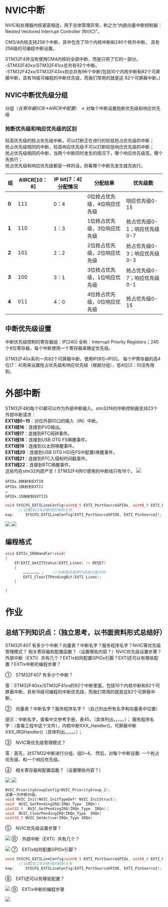 # NVIC中断
NVIC和处理器内核紧密相连，用于总体管理异常，称之为“内嵌向量中断控制器： Nested Vectored Interrupt Controller (NVIC)"。

CM3/4内核支持256个中断，其中包含了16个内核中断和240个核外中断。
具有256级的可编程中断设置。

STM32F4并没有使用CM4内核的全部中断，而是只用了它的一部分。\
    -STM32F40xx/STM32F41xx总共有92个中断。\
    -STM32F42xx/STM32F43xx则总共有96个中断(包括10个内核中断和82个可屏蔽中断，具有16级可编程的中断优先级，而我们常用的就是这 82个可屏蔽中断。)
## NVIC中断优先级分组
分组（*在寄存器SCB->AIRCR中配置*） -> 对每个中断设置抢断优先级和响应优先级
### 抢断优先级和响应优先级的区别
较高优先级的抢占优先级中断，可以打断正在进行的较低抢占优先级的中断；\
抢占优先级相同的中断，较高响应优先级不可以打断较低响应优先级的中断；\
抢占优先级相同的中断，当两个中断同时发生的情况下，哪个响应优先级高，哪个先执行；\
抢占优先级和响应优先级都是一样的话，则看哪个中断先发生就先执行。

| **组** | **AIRCR[10：8]** | **IP bit[7：4]分配情况** | **分配结果**                 | **优先级数**                 |
|--------|------------------|--------------------------|------------------------------|------------------------------|
| **0**  | 111              | 0：4                     | 0位抢占优先级，4位响应优先级 | 响应优先级0-15               |
| **1**  | 110              | 1：3                     | 1位抢占优先级，3位响应优先级 | 抢占优先级0-1；响应优先级0-7 |
| **2**  | 101              | 2：2                     | 2位抢占优先级，2位响应优先级 | 抢占优先级0-3；响应优先级0-3 |
| **3**  | 100              | 3：1                     | 3位抢占优先级，1位响应优先级 | 抢占优先级0-7；响应优先级0-1 |
| **4**  | 011              | 4：0                     | 4位抢占优先级，0位响应优先级 | 抢占优先级0-15               |

## 中断优先级设置
中断优先级控制的寄存器组：IP[240] 全称：Interrupt Priority Registers；240个8位寄存器，每个中断使用一个寄存器来确定优先级。

STM32F40x系列一共82个可屏蔽中断，使用IP[81]~IP[0]。
每个IP寄存器的高4位[7：4]用来设置抢占优先级和响应优先级（根据分组），低4位[3：0]没有用到。 


# 外部中断
STM32F4的每个IO都可以作为外部中断输入。stm32f4的中断控制器支持23个
外部中断请求：\
**EXTI线0~15**：对应外部IO口的输入（IN）中断。\
**EXTI线16**：连接到PVD输出。\
**EXTI线17**：连接到RTC闹钟事件。\
**EXTI线18**：连接到USB OTG FS唤醒事件。\
**EXTI线19**：连接到以太网唤醒事件。\
**EXTI线20**：连接到USB OTG HS(在FS中配置)唤醒事件。\
**EXTI线21**：连接到RTC入侵和时间戳事件。\
**EXTI线22**：连接到RTC唤醒事件。\
这些均在stm32内部产生！STM32F4供IO使用的中断线只有16个。
![](image/3.6.png)

    GPIOx.0映射到EXTI0
    GPIOx.1映射到EXTI1
    …
    GPIOx.15映射到EXTI15

```c
void SYSCFG_EXTILineConfig(uint8_t EXTI_PortSourceGPIOx, uint8_t EXTI_PinSourcex);
      //设置IO口与中断线的映射关系
exp:     SYSCFG_EXTILineConfig(EXTI_PortSourceGPIOE, EXTI_PinSource2);
```
![](image/3.7.png)
![](image/3.8.png)

## 编程格式
```c
void EXTIx_IRQHandler(void)
{
    if(EXTI_GetITStatus(EXTI_Linex) != RESET)
    {
        。。。。。。。。。;    //中断服务程序的具体功能代码
        EXTI_ClearITPendingBit(EXTI_Linex);
    }

}

```

# 作业
## 总结下列知识点：（独立思考，以书面资料形式总结好）
STM32F407 有多少个中断？向量表？中断名字？服务程序名字？NVIC等优先级管理模式？ 相关寄存器和配置函数？（设置哪些内容？）NVIC优先级设置步骤？ 外部中断（EXTI）共有几个？EXTIx如何配置GPIOx引脚？EXTI还可以有哪些配置？EXTIx中断的编程步骤？

①　STM32F407 有多少个中断？

答：STM32F40xx/STM32F41xx的92个中断里面，包括10个内核中断和82个可屏蔽中断，具有16级可编程的中断优先级，而我们常用的就是这82个可屏蔽中断。

②　向量表？中断名字？服务程序名字？（自己列出所有名字和向量表中位置）

提示：中断名字，查看中文参考手册，表45，（具体列出。。。。。）；
服务程序名字：（查看工程中这个文件），内核中断XXX_Handler()，可屏蔽中断XXX_IRQHandler()（具体列出。。。。。）；
  
③　NVIC等优先级管理模式？

答：首先，对STM32中断进行分组，组0~4。
然后，对每个中断设置:   一个抢占优先级、和一个响应优先级。

④　相关寄存器和配置函数？（设置哪些内容？）

![](image/3.9.png)
![](image/3.10.png)
```c
NVIC_PriorityGroupConfig(NVIC_PriorityGroup_2);
设置一次中断分组。
void NVIC_Init(NVIC_InitTypeDef* NVIC_InitStruct);
void  NVIC_SetPendingIRQ(IRQn_Type  IRQn)；
uint32_t  NVIC_GetPendingIRQ(IRQn_Type  IRQn)；
void  NVIC_ClearPendingIRQ(IRQn_Type  IRQn)
uint32_t NVIC_GetActive(IRQn_Type IRQn)
```
⑤　NVIC优先级设置步骤？

![](image/3.11.png)
⑥　外部中断（EXTI）共有几个？

![](image/3.13.png)
⑦　EXTIx如何配置GPIOx引脚？

```c
void SYSCFG_EXTILineConfig(uint8_t EXTI_PortSourceGPIOx, uint8_t EXTI_PinSourcex);
      //设置IO口与中断线的映射关系
exp:     SYSCFG_EXTILineConfig(EXTI_PortSourceGPIOE, EXTI_PinSource2);
```
⑧　EXTI还可以有哪些配置？

![](image/3.14.png)
⑨　EXTIx中断的编程步骤

![](image/3.12.png)

